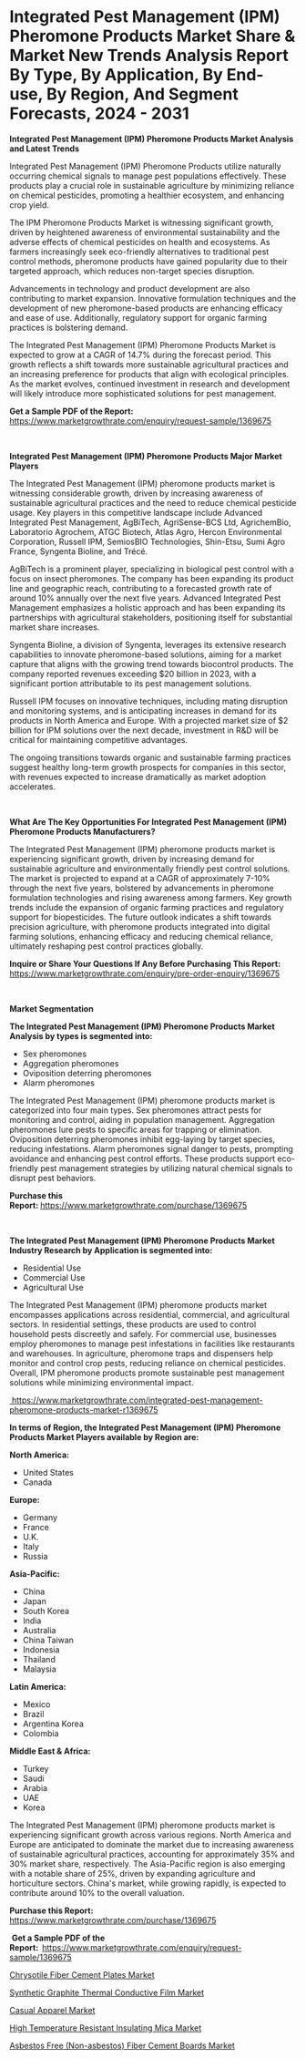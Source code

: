 <p><h1>Integrated Pest Management (IPM) Pheromone Products Market Share & Market New Trends Analysis Report By Type, By Application, By End-use, By Region, And Segment Forecasts, 2024 - 2031</h1></p><p><strong>Integrated Pest Management (IPM) Pheromone Products Market Analysis and Latest Trends</strong></p>
<p><p>Integrated Pest Management (IPM) Pheromone Products utilize naturally occurring chemical signals to manage pest populations effectively. These products play a crucial role in sustainable agriculture by minimizing reliance on chemical pesticides, promoting a healthier ecosystem, and enhancing crop yield.</p><p>The IPM Pheromone Products Market is witnessing significant growth, driven by heightened awareness of environmental sustainability and the adverse effects of chemical pesticides on health and ecosystems. As farmers increasingly seek eco-friendly alternatives to traditional pest control methods, pheromone products have gained popularity due to their targeted approach, which reduces non-target species disruption.</p><p>Advancements in technology and product development are also contributing to market expansion. Innovative formulation techniques and the development of new pheromone-based products are enhancing efficacy and ease of use. Additionally, regulatory support for organic farming practices is bolstering demand.</p><p>The Integrated Pest Management (IPM) Pheromone Products Market is expected to grow at a CAGR of 14.7% during the forecast period. This growth reflects a shift towards more sustainable agricultural practices and an increasing preference for products that align with ecological principles. As the market evolves, continued investment in research and development will likely introduce more sophisticated solutions for pest management.</p></p>
<p><strong>Get a Sample PDF of the Report:&nbsp;</strong> <a href="https://www.marketgrowthrate.com/enquiry/request-sample/1369675">https://www.marketgrowthrate.com/enquiry/request-sample/1369675</a></p>
<p>&nbsp;</p>
<p><strong>Integrated Pest Management (IPM) Pheromone Products Major Market Players</strong></p>
<p><p>The Integrated Pest Management (IPM) pheromone products market is witnessing considerable growth, driven by increasing awareness of sustainable agricultural practices and the need to reduce chemical pesticide usage. Key players in this competitive landscape include Advanced Integrated Pest Management, AgBiTech, AgriSense-BCS Ltd, AgrichemBio, Laboratorio Agrochem, ATGC Biotech, Atlas Agro, Hercon Environmental Corporation, Russell IPM, SemiosBIO Technologies, Shin-Etsu, Sumi Agro France, Syngenta Bioline, and Trécé.</p><p>AgBiTech is a prominent player, specializing in biological pest control with a focus on insect pheromones. The company has been expanding its product line and geographic reach, contributing to a forecasted growth rate of around 10% annually over the next five years. Advanced Integrated Pest Management emphasizes a holistic approach and has been expanding its partnerships with agricultural stakeholders, positioning itself for substantial market share increases.</p><p>Syngenta Bioline, a division of Syngenta, leverages its extensive research capabilities to innovate pheromone-based solutions, aiming for a market capture that aligns with the growing trend towards biocontrol products. The company reported revenues exceeding $20 billion in 2023, with a significant portion attributable to its pest management solutions.</p><p>Russell IPM focuses on innovative techniques, including mating disruption and monitoring systems, and is anticipating increases in demand for its products in North America and Europe. With a projected market size of $2 billion for IPM solutions over the next decade, investment in R&D will be critical for maintaining competitive advantages.</p><p>The ongoing transitions towards organic and sustainable farming practices suggest healthy long-term growth prospects for companies in this sector, with revenues expected to increase dramatically as market adoption accelerates.</p></p>
<p>&nbsp;</p>
<p><strong>What Are The Key Opportunities For Integrated Pest Management (IPM) Pheromone Products Manufacturers?</strong></p>
<p><p>The Integrated Pest Management (IPM) pheromone products market is experiencing significant growth, driven by increasing demand for sustainable agriculture and environmentally friendly pest control solutions. The market is projected to expand at a CAGR of approximately 7-10% through the next five years, bolstered by advancements in pheromone formulation technologies and rising awareness among farmers. Key growth trends include the expansion of organic farming practices and regulatory support for biopesticides. The future outlook indicates a shift towards precision agriculture, with pheromone products integrated into digital farming solutions, enhancing efficacy and reducing chemical reliance, ultimately reshaping pest control practices globally.</p></p>
<p><strong>Inquire or Share Your Questions If Any Before Purchasing This Report:</strong> <a href="https://www.marketgrowthrate.com/enquiry/pre-order-enquiry/1369675">https://www.marketgrowthrate.com/enquiry/pre-order-enquiry/1369675</a></p>
<p>&nbsp;</p>
<p><strong>Market Segmentation</strong></p>
<p><strong>The Integrated Pest Management (IPM) Pheromone Products Market Analysis by types is segmented into:</strong></p>
<p><ul><li>Sex pheromones</li><li>Aggregation pheromones</li><li>Oviposition deterring pheromones</li><li>Alarm pheromones</li></ul></p>
<p><p>The Integrated Pest Management (IPM) pheromone products market is categorized into four main types. Sex pheromones attract pests for monitoring and control, aiding in population management. Aggregation pheromones lure pests to specific areas for trapping or elimination. Oviposition deterring pheromones inhibit egg-laying by target species, reducing infestations. Alarm pheromones signal danger to pests, prompting avoidance and enhancing pest control efforts. These products support eco-friendly pest management strategies by utilizing natural chemical signals to disrupt pest behaviors.</p></p>
<p><strong>Purchase this Report:&nbsp;</strong><a href="https://www.marketgrowthrate.com/purchase/1369675">https://www.marketgrowthrate.com/purchase/1369675</a></p>
<p>&nbsp;</p>
<p><strong>The Integrated Pest Management (IPM) Pheromone Products Market Industry Research by Application is segmented into:</strong></p>
<p><ul><li>Residential Use</li><li>Commercial Use</li><li>Agricultural Use</li></ul></p>
<p><p>The Integrated Pest Management (IPM) pheromone products market encompasses applications across residential, commercial, and agricultural sectors. In residential settings, these products are used to control household pests discreetly and safely. For commercial use, businesses employ pheromones to manage pest infestations in facilities like restaurants and warehouses. In agriculture, pheromone traps and dispensers help monitor and control crop pests, reducing reliance on chemical pesticides. Overall, IPM pheromone products promote sustainable pest management solutions while minimizing environmental impact.</p></p>
<p><a href="https://www.marketgrowthrate.com/integrated-pest-management-pheromone-products-market-r1369675">&nbsp;https://www.marketgrowthrate.com/integrated-pest-management-pheromone-products-market-r1369675</a></p>
<p><strong>In terms of Region, the Integrated Pest Management (IPM) Pheromone Products Market Players available by Region are:</strong></p>
<p>
    <p> <strong> North America: </strong>
        <ul>
            <li>United States</li>
            <li>Canada</li>
        </ul>
        </p> 
    <p> <strong> Europe: </strong>
        <ul>
            <li>Germany</li>
            <li>France</li>
            <li>U.K.</li>
            <li>Italy</li>
            <li>Russia</li>
        </ul>
        </p> 
    <p> <strong> Asia-Pacific: </strong>
        <ul>
            <li>China</li>
            <li>Japan</li>
            <li>South Korea</li>
            <li>India</li>
            <li>Australia</li>
            <li>China Taiwan</li>
            <li>Indonesia</li>
            <li>Thailand</li>
            <li>Malaysia</li>
        </ul>
        </p> 
    <p> <strong> Latin America: </strong>
        <ul>
            <li>Mexico</li>
            <li>Brazil</li>
            <li>Argentina Korea</li>
            <li>Colombia</li>
        </ul>
        </p> 
    <p> <strong> Middle East & Africa: </strong>
        <ul>
            <li>Turkey</li>
            <li>Saudi</li>
            <li>Arabia</li>
            <li>UAE</li>
            <li>Korea</li>
        </ul>
    </p>
    </p>
<p><p>The Integrated Pest Management (IPM) pheromone products market is experiencing significant growth across various regions. North America and Europe are anticipated to dominate the market due to increasing awareness of sustainable agricultural practices, accounting for approximately 35% and 30% market share, respectively. The Asia-Pacific region is also emerging with a notable share of 25%, driven by expanding agriculture and horticulture sectors. China's market, while growing rapidly, is expected to contribute around 10% to the overall valuation.</p></p>
<p><strong>Purchase this Report: </strong><a href="https://www.marketgrowthrate.com/purchase/1369675">https://www.marketgrowthrate.com/purchase/1369675</a></p>
<p>&nbsp;<strong>Get a Sample PDF of the Report:&nbsp;&nbsp;</strong><a href="https://www.marketgrowthrate.com/enquiry/request-sample/1369675">https://www.marketgrowthrate.com/enquiry/request-sample/1369675</a></p>
<p><strong></strong></p>
<p><p><a href="https://github.com/SamiaHussain82/Market-Research-Report-List-1/blob/main/chrysotile-fiber-cement-plates-market.md">Chrysotile Fiber Cement Plates Market</a></p><p><a href="https://issuu.com/reportprime-2/docs/synthetic-graphite-thermal-conducti_1e3e9521b453ed">Synthetic Graphite Thermal Conductive Film Market</a></p><p><a href="https://medium.com/@hasanrajibul387/casual-apparel-industry-analysis-report-its-market-size-growing-with-a-cagr-of-10-6-e864757ceed7?postPublishedType=repub">Casual Apparel Market</a></p><p><a href="https://issuu.com/reportprime-2/docs/high-temperature-resistant-insulati_69479e440115bc">High Temperature Resistant Insulating Mica Market</a></p><p><a href="https://github.com/wwwkeltoum/Market-Research-Report-List-5/blob/main/asbestos-free-non-asbestos-fiber-cement-boards-market.md">Asbestos Free (Non-asbestos) Fiber Cement Boards Market</a></p></p>